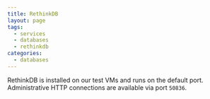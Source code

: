```yaml
---
title: RethinkDB
layout: page
tags:
  - services
  - databases
  - rethinkdb
categories:
  - databases
---
```


RethinkDB is installed on our test VMs and runs on the default port. Administrative HTTP connections are available via port `50836`.
